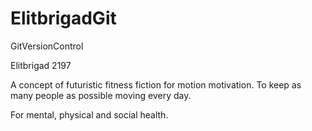 # ElitbrigadGit
GitVersionControl

Elitbrigad 2197

A concept of futuristic fitness fiction for motion motivation. To keep as many people as possible moving every day.

For mental, physical and social health. 



